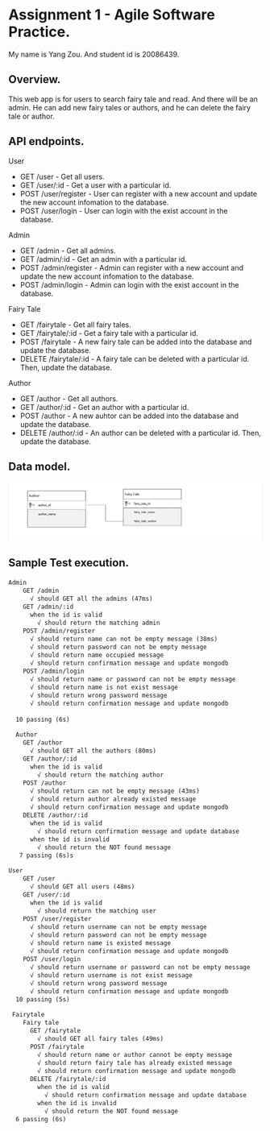 # Assignment 1 - Agile Software Practice.
My name is Yang Zou. And student id is 20086439.

## Overview.

This web app is for users to search fairy tale and read. And there will be an admin. He can add new fairy tales or authors, and he can delete the fairy tale or author.

## API endpoints.

 User
 
 + GET /user - Get all users.
 + GET /user/:id - Get a user with a particular id.
 + POST /user/register - User can register with a new account and update the new account infomation to the database.
 + POST /user/login - User can login with the exist account in the database.
 
 Admin
 
 + GET /admin - Get all admins.
 + GET /admin/:id - Get an admin with a particular id.
 + POST /admin/register - Admin can register with a new account and update the new account infomation to the database.
 + POST /admin/login - Admin can login with the exist account in the database.
 
 Fairy Tale
 
 + GET /fairytale - Get all fairy tales.
 + GET /fairytale/:id - Get a fairy tale with a particular id.
 + POST /fairytale - A new fairy tale can be added into the database and update the database.
 + DELETE /fairytale/:id - A fairy tale can be deleted with a particular id. Then, update the database.
 
 Author
 
 + GET /author - Get all authors.
 + GET /author/:id - Get an author with a particular id.
 + POST /author - A new auhtor can be added into the database and update the database.
 + DELETE /author/:id - An author can be deleted with a particular id. Then, update the database.
 

## Data model.


![image](https://github.com/lorrainezzz/Fairytale---API/blob/master/structure.jpg)


## Sample Test execution.

~~~
Admin
    GET /admin
      √ should GET all the admins (47ms)
    GET /admin/:id
      when the id is valid
        √ should return the matching admin
    POST /admin/register
      √ should return name can not be empty message (38ms)
      √ should return password can not be empty message
      √ should return name occupied message
      √ should return confirmation message and update mongodb
    POST /admin/login
      √ should return name or password can not be empty message
      √ should return name is not exist message
      √ should return wrong password message
      √ should return confirmation message and update mongodb

  10 passing (6s)
~~~
~~~
  Author
    GET /author
      √ should GET all the authors (80ms)
    GET /author/:id
      when the id is valid
        √ should return the matching author
    POST /author
      √ should return can not be empty message (43ms)
      √ should return author already existed message
      √ should return confirmation message and update mongodb
    DELETE /author/:id
      when the id is valid
        √ should return confirmation message and update database
      when the id is invalid
        √ should return the NOT found message
   7 passing (6s)s
~~~
~~~
User
    GET /user
      √ should GET all users (48ms)
    GET /user/:id
      when the id is valid
        √ should return the matching user
    POST /user/register
      √ should return username can not be empty message
      √ should return password can not be empty message
      √ should return name is existed message
      √ should return confirmation message and update mongodb
    POST /user/login
      √ should return username or password can not be empty message
      √ should return username is not exist message
      √ should return wrong password message
      √ should return confirmation message and update mongodb
  10 passing (5s)

~~~
~~~
 Fairytale
    Fairy tale
      GET /fairytale
        √ should GET all fairy tales (49ms)
      POST /fairytale
        √ should return name or author cannot be empty message
        √ should return fairy tale has already existed message
        √ should return confirmation message and update mongodb
      DELETE /fairytale/:id
        when the id is valid
          √ should return confirmation message and update database
        when the id is invalid
          √ should return the NOT found message
  6 passing (6s)

~~~



